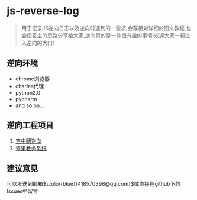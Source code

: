 # js-reverse-log
> 用于记录JS逆向日志以及逆向时遇到的一些坑,会写相对详细的图文教程,也会把答主的思路分享给大家,逆向真的是一件很有趣的事情!欢迎大家一起进入逆向的大门!
## 逆向环境
* chrome浏览器
* charles代理
* python3.0
* pycharm
* and so on...
## 逆向工程项目
1.  [空中网逆向](https://github.com/q6378561/js-reverse-log/tree/master/kongzhongwang)
2.  [青果教务系统](https://github.com/q6378561/js-reverse-log/tree/master/qingguo)

## 建议意见
可以发送到邮箱$\color{blue}{418570398@qq.com}$或直接在github下的Issues中留言


